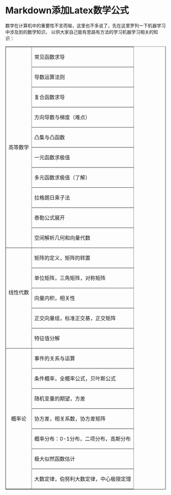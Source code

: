 Markdown添加Latex数学公式
===

数学在计算机中的重要性不言而喻，这里也不多说了，先在这里罗列一下机器学习中涉及到的数学知识，
以供大家自己能有思路有方法的学习机器学习相关的知识：

<table border="1" cellspacing="0" cellpadding="0" width="721">
<tbody>
<tr>
<td rowspan="10">
<p align="center">高等数学</p>
</td>
<td valign="top">
<p>常见函数求导</p>
</td>
</tr>
<tr>
<td valign="top">
<p>导数运算法则</p>
</td>
</tr>
<tr>
<td valign="top">
<p>复合函数求导</p>
</td>
</tr>
<tr>
<td valign="top">
<p>方向导数与梯度（难点）</p>
</td>
</tr>
<tr>
<td valign="top">
<p>凸集与凸函数</p>
</td>
</tr>
<tr>
<td valign="top">
<p>一元函数求极&#20540;</p>
</td>
</tr>
<tr>
<td valign="top">
<p>多元函数求极&#20540;（了解）</p>
</td>
</tr>
<tr>
<td valign="top">
<p>拉&#26684;朗日乘子法</p>
</td>
</tr>
<tr>
<td valign="top">
<p>泰勒公式展开</p>
</td>
</tr>
<tr>
<td valign="top">
<p>空间解析几何和向量代数</p>
</td>
</tr>
<tr>
<td rowspan="5">
<p align="center">线性代数</p>
<p align="center">&nbsp;</p>
</td>
<td valign="top">
<p>矩阵的定义，矩阵的转置</p>
</td>
</tr>
<tr>
<td valign="top">
<p>单位矩阵，三角矩阵，对称矩阵</p>
</td>
</tr>
<tr>
<td valign="top">
<p>向量内积，相关性</p>
</td>
</tr>
<tr>
<td valign="top">
<p>正交向量组，标准正交基，正交矩阵</p>
</td>
</tr>
<tr>
<td valign="top">
<p>特征&#20540;分解</p>
</td>
</tr>
<tr>
<td rowspan="7">
<p align="center">概率论</p>
</td>
<td valign="top">
<p>事件的关系与运算</p>
</td>
</tr>
<tr>
<td valign="top">
<p>条件概率，全概率公式，贝叶斯公式</p>
</td>
</tr>
<tr>
<td valign="top">
<p>随机变量的期望，方差</p>
</td>
</tr>
<tr>
<td valign="top">
<p>协方差，相关系数，协方差矩阵</p>
</td>
</tr>
<tr>
<td valign="top">
<p>概率分布：0-1分布，二项分布，高斯分布</p>
</td>
</tr>
<tr>
<td valign="top">
<p>极大&#20284;然函数估计</p>
</td>
</tr>
<tr>
<td valign="top">
<p>大数定律，伯努利大数定律，中心极限定理</p>
</td>
</tr>
</tbody>
</table>

